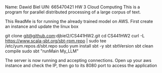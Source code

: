 
Name: Dawid Biel UIN: 665470421 HW 3 Cloud Computing This is a program for parallel distributed processing of a large corpus of text.

This ReadMe is for running the already trained model on AWS.
First create an instance and update the linux box

git clone git@github.com:djbiel2/CS441HW2.git
cd CS441HW2
curl -L https://www.scala-sbt.org/sbt-rpm.repo | sudo tee /etc/yum.repos.d/sbt.repo
sudo yum install sbt -y
sbt sbtVersion
sbt clean compile
sudo sbt "runMain My_LLM"

The server is now running and accepting connections. Open up your aws instance and check the IP, then go to its 8080 port to access the application




